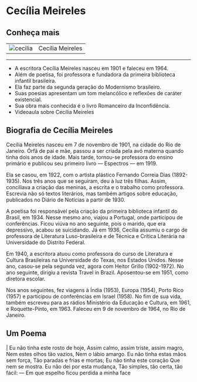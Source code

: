 
# Cecília Meireles
## Conheça mais
|   |   |
|---|---|
|![cecilia](https://github.com/LayaneBentes/meu-projeto/assets/143037351/789833d0-db6f-4857-9bc7-58afc0dd55d4)|Cecília Meireles|
---
- A escritora Cecília Meireles nasceu em 1901 e faleceu em 1964.
- Além de poetisa, foi professora e fundadora da primeira biblioteca infantil brasileira.
- Ela faz parte da segunda geração do Modernismo brasileiro.
- Suas poesias apresentam um tom melancólico e reflexões de caráter existencial.
- Sua obra mais conhecida é o livro Romanceiro da Inconfidência.
- Videoaula sobre Cecília Meireles

## Biografia de Cecília Meireles
Cecília Meireles nasceu em 7 de novembro de 1901, na cidade do Rio de Janeiro. Órfã de pai e mãe, passou a ser criada pela avó materna quando tinha dois anos de idade. Mais tarde, tornou-se professora do ensino primário e publicou seu primeiro livro — Espectros — em 1919.

Ela se casou, em 1922, com o artista plástico Fernando Correia Dias (1892-1935). Nos três anos que se seguiram, deu à luz três filhas. Assim, conciliava a criação das meninas, a escrita e o trabalho como professora. Escrevia não só textos literários, mas também artigos sobre educação, publicados no Diário de Notícias a partir de 1930.

A poetisa foi responsável pela criação da primeira biblioteca infantil do Brasil, em 1934. Nesse mesmo ano, viajou a Portugal, onde participou de conferências. Ficou viúva no ano seguinte, pois o marido, que era depressivo, acabou se suicidando. Já em 1936, Cecília assumiu o cargo de professora de Literatura Luso-brasileira e de Técnica e Crítica Literária na Universidade do Distrito Federal.

Em 1940, a escritora atuou como professora do curso de Literatura e Cultura Brasileiras na Universidade do Texas, nos Estados Unidos. Nesse ano, casou-se pela segunda vez, agora com Heitor Grillo (1902-1972). No ano seguinte, dirigiu a revista Travel in Brazil. Aposentou-se em 1951, como diretora escolar.

Nos anos seguintes, fez viagens à Índia (1953), Europa (1954), Porto Rico (1957) e participou de conferências em Israel (1958). No fim de sua vida, também escreveu para as rádios Ministério da Educação e Cultura, em 1961, e Roquette-Pinto, em 1963. Faleceu em 9 de novembro de 1964, no Rio de Janeiro.

## Um Poema
| Eu não tinha este rosto de hoje,
Assim calmo, assim triste, assim magro,
Nem estes olhos tão vazios,
Nem o lábio amargo.
Eu não tinha estas mãos sem força,
Tão paradas e frias e mortas;
Eu não tinha este coração
Que nem se mostra.
Eu não dei por esta mudança,
Tão simples, tão certa, tão fácil:
— Em que espelho ficou perdida
a minha face
